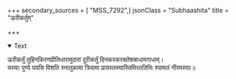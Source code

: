 +++
secondary_sources = [ "MSS_7292",]
jsonClass = "Subhaashita"
title = "ऊरीकर्तुम्"

+++

<details open><summary>Text</summary>

ऊरीकर्तुं तुहिनकिरणप्रीतिधारामुदारां दूरीकर्तुं दिनकरकरक्लेशबाधामगाधाम्।  
यस्याः पुण्ये पयसि विशति स्नातुकामा त्रियामा प्रायस्तस्यास्तिमिरततिभिः श्यामलं नीरमस्याः॥
</details>
